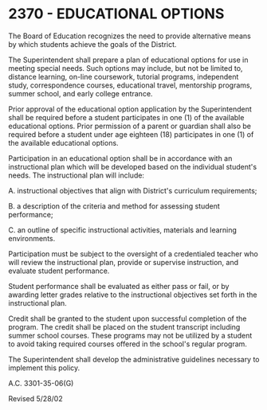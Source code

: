 2370 - EDUCATIONAL OPTIONS
==========================

The Board of Education recognizes the need to provide alternative means
by which students achieve the goals of the District.

The Superintendent shall prepare a plan of educational options for use
in meeting special needs. Such options may include, but not be limited
to, distance learning, on-line coursework, tutorial programs,
independent study, correspondence courses, educational travel,
mentorship programs, summer school, and early college entrance.

Prior approval of the educational option application by the
Superintendent shall be required before a student participates in one
(1) of the available educational options. Prior permission of a parent
or guardian shall also be required before a student under age eighteen
(18) participates in one (1) of the available educational options.

Participation in an educational option shall be in accordance with an
instructional plan which will be developed based on the individual
student's needs. The instructional plan will include:

A. instructional objectives that align with District's curriculum
requirements;

B. a description of the criteria and method for assessing student
performance;

C. an outline of specific instructional activities, materials and
learning environments.

Participation must be subject to the oversight of a credentialed teacher
who will review the instructional plan, provide or supervise
instruction, and evaluate student performance.

Student performance shall be evaluated as either pass or fail, or by
awarding letter grades relative to the instructional objectives set
forth in the instructional plan.

Credit shall be granted to the student upon successful completion of the
program. The credit shall be placed on the student transcript including
summer school courses. These programs may not be utilized by a student
to avoid taking required courses offered in the school's regular
program.

The Superintendent shall develop the administrative guidelines necessary
to implement this policy.

A.C. 3301-35-06(G)

Revised 5/28/02
